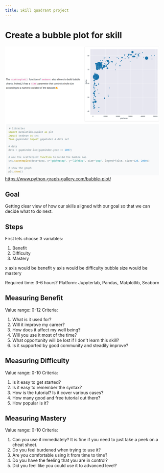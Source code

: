 ```yaml
---
title: Skill quadrant project
---
```


# Create a bubble plot for skill

![](./bubble_plot.png)
https://www.python-graph-gallery.com/bubble-plot/

## Goal
Getting clear view of how our skills aligned with our goal so that we can decide what to do next.

## Steps

First lets choose 3 variables:
1. Benefit
2. Difficulty
3. Mastery

x axis would be benefit
y axis would be difficulty
bubble size would be mastery

Required time: 3-6 hours?
Platform: Jupyterlab, Pandas, Matplotlib, Seaborn

## Measuring Benefit
Value range: 0-12
Criteria:
1. What is it used for?
2. Will it improve my career?
3. How does it affect my well being?
4. Will you use it most of the time?
5. What opportunity will be lost if I don't learn this skill?
6. Is it supported by good community and steadily improve?

## Measuring Difficulty
Value range: 0-10
Criteria:
1. Is it easy to get started?
2. Is it easy to remember the syntax?
3. How is the tutorial? Is it cover various cases?
4. How many good and free tutorial out there?
5. How popular is it?

## Measuring Mastery
Value range: 0-10
Criteria:
1. Can you use it immediately? It is fine if you need to just take a peek on a cheat sheet.
2. Do you feel burdened when trying to use it?
3. Are you comfortable using it from time to time?
4. Do you have the feeling that you are in control?
5. Did you feel like you could use it to advanced level?